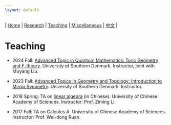```yaml
---
layout: default
---
```



| [Home](index.md)  | [Research](research-en.md)    | [Teaching](teaching-en.md) | [Miscellaneous](miscellaneous-en.md)          | [中文](teaching-ch.md) |

# Teaching

- 2024 Fall: [Advanced Topic in Quantum Mathematics: Toric Geometry and F-theory](seminar/Toric.md). University of Southern Denmark. Instructor, joint with Muyang Liu.

- 2023 Fall: [Advanced Topics in Geometry and Topology: Introduction to Mirror Symmetry](seminar/MirrorSymmetry.md). University of Southern Denmark. Instructor.

- 2018 Spring: TA on [linear algebra](http://www.mmrc.iss.ac.cn/~zmli/LinearAlgebra2017.html) (in Chinese). University of Chinese Academy of Sciences. Instructor: Prof. Ziming Li. 

- 2017 Fall: TA on Calculus A. University of Chinese Academy of Sciences. Instructor: Prof. Wei-dong Ruan. 

<meta name="googlebot" content="noindex" />
